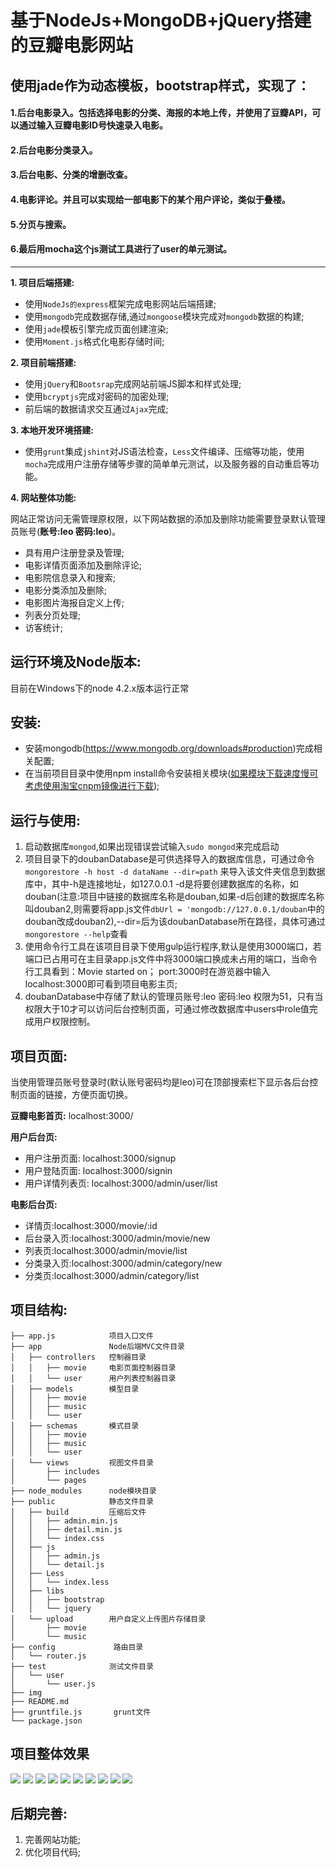 基于NodeJs+MongoDB+jQuery搭建的豆瓣电影网站
========================================

使用jade作为动态模板，bootstrap样式，实现了：
-----------------
#### 1.后台电影录入。包括选择电影的分类、海报的本地上传，并使用了豆瓣API，可以通过输入豆瓣电影ID号快速录入电影。<br>
#### 2.后台电影分类录入。<br>
#### 3.后台电影、分类的增删改查。<br>
#### 4.电影评论。并且可以实现给一部电影下的某个用户评论，类似于叠楼。<br>
#### 5.分页与搜索。<br>
#### 6.最后用mocha这个js测试工具进行了user的单元测试。
-----------------
**1. 项目后端搭建:**
  * 使用`NodeJs的express`框架完成电影网站后端搭建;
  * 使用`mongodb`完成数据存储,通过`mongoose`模块完成对`mongodb`数据的构建;
  * 使用`jade`模板引擎完成页面创建渲染;
  * 使用`Moment.js`格式化电影存储时间;

**2. 项目前端搭建:**
  * 使用`jQuery`和`Bootsrap`完成网站前端JS脚本和样式处理;
  * 使用`bcryptjs`完成对密码的加密处理;
  * 前后端的数据请求交互通过`Ajax`完成;

**3. 本地开发环境搭建:**
  * 使用`grunt`集成`jshint`对JS语法检查，`Less`文件编译、压缩等功能，使用`mocha`完成用户注册存储等步骤的简单单元测试，以及服务器的自动重启等功能。

**4. 网站整体功能:**

  网站正常访问无需管理原权限，以下网站数据的添加及删除功能需要登录默认管理员账号(**账号:leo 密码:leo**)。

  * 具有用户注册登录及管理;
  * 电影详情页面添加及删除评论;
  * 电影院信息录入和搜索;
  * 电影分类添加及删除;
  * 电影图片海报自定义上传;
  * 列表分页处理;
  * 访客统计;

运行环境及Node版本:
-------
目前在Windows下的node 4.2.x版本运行正常

安装:
----
- 安装mongodb(https://www.mongodb.org/downloads#production)完成相关配置;
- 在当前项目目录中使用npm install命令安装相关模块(<a href="http://npm.taobao.org/" target="\_blank">如果模块下载速度慢可考虑使用淘宝cnpm镜像进行下载</a>);

运行与使用:
----
1. 启动数据库`mongod`,如果出现错误尝试输入`sudo mongod`来完成启动
2. 项目目录下的doubanDatabase是可供选择导入的数据库信息，可通过命令`mongorestore -h host -d dataName --dir=path` 来导入该文件夹信息到数据库中，其中-h是连接地址，如127.0.0.1 -d是将要创建数据库的名称，如douban(注意:项目中链接的数据库名称是douban,如果-d后创建的数据库名称叫douban2,则需要将app.js文件`dbUrl = 'mongodb://127.0.0.1/douban`中的douban改成douban2),--dir=后为该doubanDatabase所在路径，具体可通过`mongorestore --help`查看
3. 使用命令行工具在该项目目录下使用gulp运行程序,默认是使用3000端口，若端口已占用可在主目录app.js文件中将3000端口换成未占用的端口，当命令行工具看到：Movie started on； port:3000时在游览器中输入localhost:3000即可看到项目电影主页;
4. doubanDatabase中存储了默认的管理员账号:leo 密码:leo 权限为51，只有当权限大于10才可以访问后台控制页面，可通过修改数据库中users中role值完成用户权限控制。


项目页面:
-------
当使用管理员账号登录时(默认账号密码均是leo)可在顶部搜索栏下显示各后台控制页面的链接，方便页面切换。

**豆瓣电影首页:** localhost:3000/  

**用户后台页:**
- 用户注册页面: localhost:3000/signup
- 用户登陆页面: localhost:3000/signin
- 用户详情列表页: localhost:3000/admin/user/list

**电影后台页:**
- 详情页:localhost:3000/movie/:id
- 后台录入页:localhost:3000/admin/movie/new
- 列表页:localhost:3000/admin/movie/list
- 分类录入页:localhost:3000/admin/category/new
- 分类页:localhost:3000/admin/category/list

项目结构:
----
```
├── app.js            项目入口文件
├── app               Node后端MVC文件目录
│   ├── controllers   控制器目录
│   │   ├── movie     电影页面控制器目录
│   │   └── user      用户列表控制器目录
│   ├── models        模型目录
│   │   ├── movie
│   │   ├── music
│   │   └── user
│   ├── schemas       模式目录
│   │   ├── movie
│   │   ├── music
│   │   └── user
│   └── views         视图文件目录
│       ├── includes
│       └── pages
├── node_modules      node模块目录
├── public            静态文件目录
│   ├── build         压缩后文件
│   │   ├── admin.min.js
│   │   ├── detail.min.js
│   │   └── index.css
│   ├── js
│   │   ├── admin.js
│   │   └── detail.js
│   ├── Less
│   │   └── index.less
│   ├── libs
│   │   ├── bootstrap
│   │   └── jquery
│   └── upload        用户自定义上传图片存储目录
│       ├── movie
│       └── music
├── config             路由目录
│   └── router.js
├── test              测试文件目录
│   └── user
│       └── user.js
├── img
├── README.md
├── gruntfile.js       grunt文件
└── package.json
```
项目整体效果
-------
![](https://github.com/576837179/i_movie2/raw/master/img/index.jpg)
![](https://github.com/576837179/i_movie2/raw/master/img/detail.jpg)
![](https://github.com/576837179/i_movie2/raw/master/img/results.jpg)
![](https://github.com/576837179/i_movie2/raw/master/img/signup.jpg)
![](https://github.com/576837179/i_movie2/raw/master/img/signin.jpg)
![](https://github.com/576837179/i_movie2/raw/master/img/user_list.jpg)
![](https://github.com/576837179/i_movie2/raw/master/img/admin_movie_new.jpg)
![](https://github.com/576837179/i_movie2/raw/master/img/admin_movie_list.jpg)
![](https://github.com/576837179/i_movie2/raw/master/img/admin_category_new.jpg)
![](https://github.com/576837179/i_movie2/raw/master/img/admin_category_list.jpg)

后期完善:
-------
1. 完善网站功能;
2. 优化项目代码;
